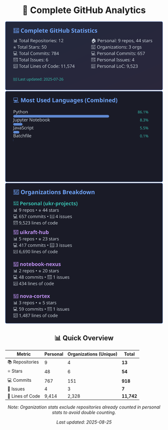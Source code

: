 <!-- GitHub Stats - Auto Generated -->
<div align="center">

# 🚀 Complete GitHub Analytics

![GitHub Stats](./assets/github-stats.svg)
![Languages](./assets/languages.svg)
![Organizations](./assets/organizations.svg)

## 📊 Quick Overview

| Metric | Personal | Organizations (Unique) | **Total** |
|--------|----------|------------------------|-----------|
| 📚 Repositories | 9 | 4 | **13** |
| ⭐ Stars | 48 | 6 | **54** |
| 💻 Commits | 767 | 151 | **918** |
| 🐛 Issues | 4 | 3 | **7** |
| 📏 Lines of Code | 9,414 | 2,328 | **11,742** |

*Note: Organization stats exclude repositories already counted in personal stats to avoid double counting.*

*Last updated: 2025-08-25*

</div>
<!-- End GitHub Stats -->